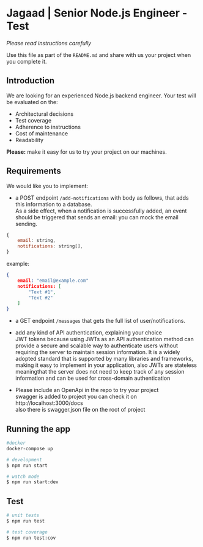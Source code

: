 
# Jagaad | Senior Node.js Engineer - Test

*Please read instructions carefully*

Use this file as part of the `README.md` and share with us your project when you complete it.

## Introduction
We are looking for an experienced Node.js backend engineer.
Your test will be evaluated on the:

* Architectural decisions
* Test coverage
* Adherence to instructions
* Cost of maintenance
* Readability
 

**Please:** make it easy for us to try your project on our machines.


## Requirements

We would like you to implement:

- a POST endpoint `/add-notifications` with body as follows, that adds this information to a database.  
As a side effect, when a notification is successfully added, an event should be triggered that sends an email: you can mock the email sending. 

```javascript
{
    email: string,
    notifications: string[],
}
```
example:
```json
{
    email: "email@example.com"
    notifications: [
        "Text #1",
        "Text #2"
    ]
}
```


- a GET endpoint `/messages` that gets the full list of user/notifications.  

- add any kind of API authentication, explaining your choice <br>
	JWT tokens because using JWTs as an API authentication method can provide a secure and scalable way to authenticate users without requiring the server to maintain session information. It is a widely adopted standard that is supported by many libraries and frameworks, making it easy to implement in your application, also JWTs are stateless meaningthat the server does not need to keep track of any session information and can be used for cross-domain authentication

- Please include an OpenApi in the repo to try your project <br>
	swagger is added to project you can check it on
	http://localhost:3000/docs <br>
  also there is swagger.json file on the root of project



## Running the app

```bash
#docker
docker-compose up

# development
$ npm run start

# watch mode
$ npm run start:dev
```

## Test

```bash
# unit tests
$ npm run test

# test coverage
$ npm run test:cov
```

